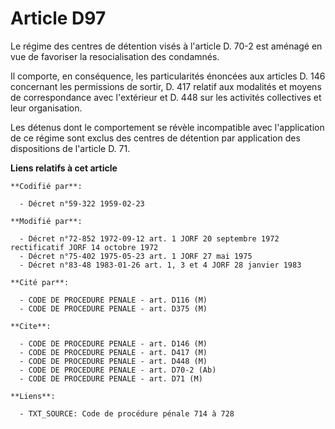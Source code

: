 # Article D97

Le régime des centres de détention visés à l'article D. 70-2 est aménagé en vue de favoriser la resocialisation des
condamnés.

Il comporte, en conséquence, les particularités énoncées aux articles D. 146 concernant les permissions de sortir, D. 417
relatif aux modalités et moyens de correspondance avec l'extérieur et D. 448 sur les activités collectives et leur
organisation.

Les détenus dont le comportement se révèle incompatible avec l'application de ce régime sont exclus des centres de détention
par application des dispositions de l'article D. 71.

**Liens relatifs à cet article**

	**Codifié par**:

	  - Décret n°59-322 1959-02-23

	**Modifié par**:

	  - Décret n°72-852 1972-09-12 art. 1 JORF 20 septembre 1972 rectificatif JORF 14 octobre 1972
	  - Décret n°75-402 1975-05-23 art. 1 JORF 27 mai 1975
	  - Décret n°83-48 1983-01-26 art. 1, 3 et 4 JORF 28 janvier 1983

	**Cité par**:

	  - CODE DE PROCEDURE PENALE - art. D116 (M)
	  - CODE DE PROCEDURE PENALE - art. D375 (M)

	**Cite**:

	  - CODE DE PROCEDURE PENALE - art. D146 (M)
	  - CODE DE PROCEDURE PENALE - art. D417 (M)
	  - CODE DE PROCEDURE PENALE - art. D448 (M)
	  - CODE DE PROCEDURE PENALE - art. D70-2 (Ab)
	  - CODE DE PROCEDURE PENALE - art. D71 (M)

	**Liens**:

	  - TXT_SOURCE: Code de procédure pénale 714 à 728
